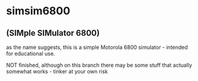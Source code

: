 # simsim6800

## (SIMple SIMulator 6800)

as the name suggests, this is a simple Motorola 6800 simulator - intended for educational use.

NOT finished, although on this branch there may be some stuff that actually somewhat works - tinker at your own risk
